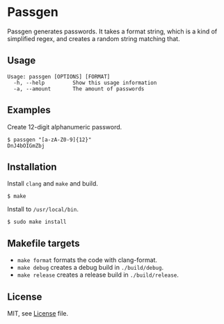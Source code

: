 # Passgen

Passgen generates passwords. It takes a format string, which is a kind of simplified regex, and creates a random string matching that. 

## Usage

```
Usage: passgen [OPTIONS] [FORMAT]
  -h, --help         Show this usage information
  -a, --amount       The amount of passwords
```

## Examples

Create 12-digit alphanumeric password.

    $ passgen "[a-zA-Z0-9]{12}"
    DnJ4bOIGmZbj

## Installation

Install `clang` and `make` and build.

    $ make

Install to `/usr/local/bin`.

	$ sudo make install

## Makefile targets

* `make format` formats the code with clang-format.
* `make debug` creates a debug build in `./build/debug`.
* `make release` creates a release build in `./build/release`.

## License

MIT, see [License](LICENSE) file.
